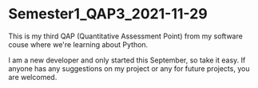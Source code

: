 # Semester1_QAP3_2021-11-29
This is my third QAP (Quantitative Assessment Point) from my software couse where we're learning about Python.

I am a new developer and only started this September, so take it easy. If anyone has any suggestions on my project or any for future projects, you are welcomed.
